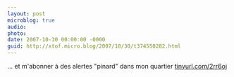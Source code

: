 ```yaml
---
layout: post
microblog: true
audio: 
photo: 
date: 2007-10-30 00:00:00 -0000
guid: http://xtof.micro.blog/2007/10/30/t374550282.html
---
```

... et m'abonner à des alertes "pinard" dans mon quartier [tinyurl.com/2rr6oj](http://tinyurl.com/2rr6oj)
